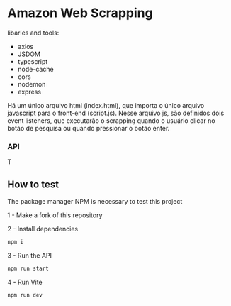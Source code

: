# Amazon Web Scrapping

libaries and tools:
- axios
- JSDOM
- typescript
- node-cache
- cors
- nodemon
- express

Há um único arquivo html (index.html), que importa o único arquivo javascript para o front-end (script.js). Nesse arquivo js, são definidos dois event listeners, que executarão o scrapping quando o usuário clicar no botão de pesquisa ou quando pressionar o botão enter.

### API

T

## How to test

The package manager NPM is necessary to test this project

1 - Make a fork of this repository

2 - Install dependencies

```bash
npm i
```

3 - Run the API

```bash
npm run start
```

4 - Run Vite

```bash
npm run dev
```
